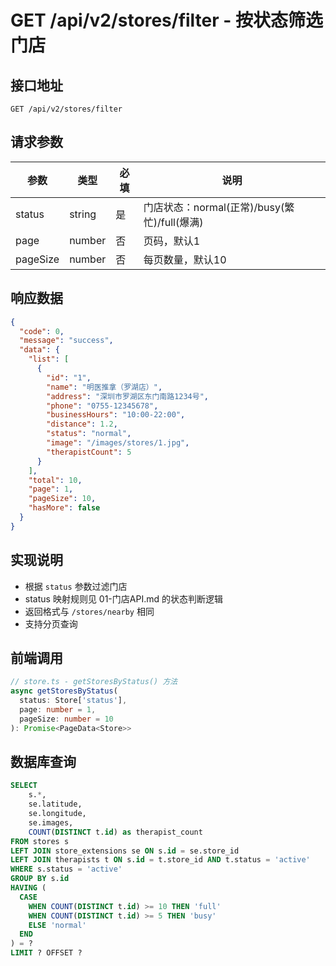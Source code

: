 # GET /api/v2/stores/filter - 按状态筛选门店

## 接口地址
```
GET /api/v2/stores/filter
```

## 请求参数
| 参数 | 类型 | 必填 | 说明 |
|------|------|------|------|
| status | string | 是 | 门店状态：normal(正常)/busy(繁忙)/full(爆满) |
| page | number | 否 | 页码，默认1 |
| pageSize | number | 否 | 每页数量，默认10 |

## 响应数据
```json
{
  "code": 0,
  "message": "success",
  "data": {
    "list": [
      {
        "id": "1",
        "name": "明医推拿（罗湖店）",
        "address": "深圳市罗湖区东门南路1234号",
        "phone": "0755-12345678",
        "businessHours": "10:00-22:00",
        "distance": 1.2,
        "status": "normal",
        "image": "/images/stores/1.jpg",
        "therapistCount": 5
      }
    ],
    "total": 10,
    "page": 1,
    "pageSize": 10,
    "hasMore": false
  }
}
```

## 实现说明
- 根据 `status` 参数过滤门店
- status 映射规则见 01-门店API.md 的状态判断逻辑
- 返回格式与 `/stores/nearby` 相同
- 支持分页查询

## 前端调用
```typescript
// store.ts - getStoresByStatus() 方法
async getStoresByStatus(
  status: Store['status'],
  page: number = 1,
  pageSize: number = 10
): Promise<PageData<Store>>
```

## 数据库查询
```sql
SELECT
    s.*,
    se.latitude,
    se.longitude,
    se.images,
    COUNT(DISTINCT t.id) as therapist_count
FROM stores s
LEFT JOIN store_extensions se ON s.id = se.store_id
LEFT JOIN therapists t ON s.id = t.store_id AND t.status = 'active'
WHERE s.status = 'active'
GROUP BY s.id
HAVING (
  CASE
    WHEN COUNT(DISTINCT t.id) >= 10 THEN 'full'
    WHEN COUNT(DISTINCT t.id) >= 5 THEN 'busy'
    ELSE 'normal'
  END
) = ?
LIMIT ? OFFSET ?
```
